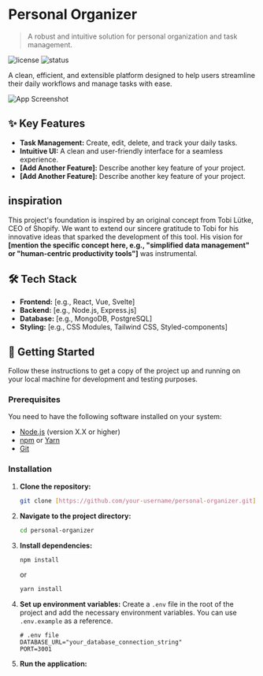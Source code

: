 # Personal Organizer

> A robust and intuitive solution for personal organization and task management.

![license](https://img.shields.io/badge/license-MIT-blue.svg)
![status](https://img.shields.io/badge/status-active-brightgreen.svg)

A clean, efficient, and extensible platform designed to help users streamline their daily workflows and manage tasks with ease.

![App Screenshot](./path/to/your/screenshot.png)

## ✨ Key Features

* **Task Management:** Create, edit, delete, and track your daily tasks.
* **Intuitive UI:** A clean and user-friendly interface for a seamless experience.
* **[Add Another Feature]:** Describe another key feature of your project.
* **[Add Another Feature]:** Describe another key feature of your project.

## inspiration

This project's foundation is inspired by an original concept from Tobi Lütke, CEO of Shopify. We want to extend our sincere gratitude to Tobi for his innovative ideas that sparked the development of this tool. His vision for **[mention the specific concept here, e.g., "simplified data management" or "human-centric productivity tools"]** was instrumental.

## 🛠️ Tech Stack

* **Frontend:** [e.g., React, Vue, Svelte]
* **Backend:** [e.g., Node.js, Express.js]
* **Database:** [e.g., MongoDB, PostgreSQL]
* **Styling:** [e.g., CSS Modules, Tailwind CSS, Styled-components]

## 🚀 Getting Started

Follow these instructions to get a copy of the project up and running on your local machine for development and testing purposes.

### Prerequisites

You need to have the following software installed on your system:
* [Node.js](https://nodejs.org/) (version X.X or higher)
* [npm](https://www.npmjs.com/) or [Yarn](https://yarnpkg.com/)
* [Git](https://git-scm.com/)

### Installation

1.  **Clone the repository:**
    ```bash
    git clone [https://github.com/your-username/personal-organizer.git](https://github.com/your-username/personal-organizer.git)
    ```
2.  **Navigate to the project directory:**
    ```bash
    cd personal-organizer
    ```
3.  **Install dependencies:**
    ```bash
    npm install
    ```
    or
    ```bash
    yarn install
    ```
4.  **Set up environment variables:**
    Create a `.env` file in the root of the project and add the necessary environment variables. You can use `.env.example` as a reference.
    ```
    # .env file
    DATABASE_URL="your_database_connection_string"
    PORT=3001
    ```

5.  **Run the application:**
